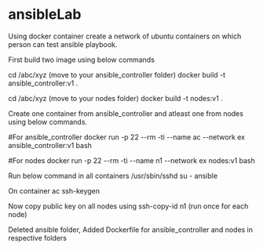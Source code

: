 # ansibleLab
Using docker container create a network of ubuntu containers on which person can test ansible playbook. 

First build two image using below commands

cd /abc/xyz (move to your ansible_controller folder)
docker build -t ansible_controller:v1 .

cd /abc/xyz (move to your nodes folder)
docker build -t nodes:v1 .


Create one container from ansible_controller and atleast one from nodes using below commands.

#For ansible_controller 
docker run -p 22 --rm -ti --name ac --network ex ansible_controller:v1 bash

#For nodes
docker run -p 22 --rm -ti --name n1 --network ex nodes:v1 bash

Run below command in all containers
/usr/sbin/sshd
su - ansible

On container ac 
ssh-keygen

Now copy public key on all nodes using
ssh-copy-id n1 (run once for each node)

 Deleted ansible folder, Added Dockerfile for ansible_controller and nodes in respective folders